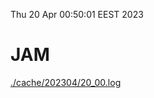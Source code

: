 Thu 20 Apr 00:50:01 EEST 2023
# JAM
<a href='./cache/202304/20_00.log'>./cache/202304/20_00.log</a>
